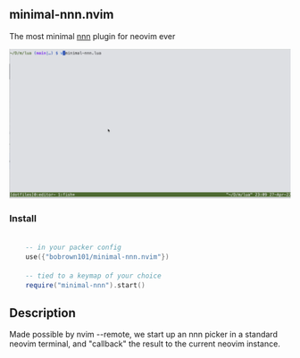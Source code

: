 ## minimal-nnn.nvim

The most minimal [nnn](https://github.com/jarun/nnn) plugin for neovim ever

![demo gif](demo.gif)

### Install
```lua

    -- in your packer config
    use({"bobrown101/minimal-nnn.nvim"})

    -- tied to a keymap of your choice
    require("minimal-nnn").start()

```

## Description
Made possible by nvim --remote, we start up an nnn picker in a standard neovim terminal, and "callback" the result to the current neovim instance.
